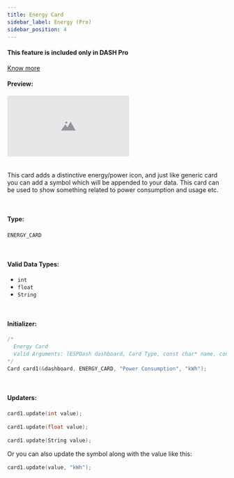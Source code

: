 ```yaml
---
title: Energy Card
sidebar_label: Energy (Pro)
sidebar_position: 4
---
```


<div style={{ border: '1px solid rgba(255,0,0, 0.03)', padding: 20, borderRadius: 14, backgroundColor: 'rgba(255,0,0, 0.03)', maxWidth: 600 }}>
  <h4 style={{ fontWeight: '500', marginBottom: 5 }}>This feature is included only in DASH <span style={{ color: "#f54b42" }}>Pro</span></h4> <a href="https://espdash.pro" target="_blank">Know more</a>
</div>

#### Preview:

<img src="/img/v4/placeholder.png" width="280px" alt="Energy Card Preview" />

<br/>
<br/>

This card adds a distinctive energy/power icon, and just like generic card you can add a symbol which will be appended to your data. This card can be used to show something related to power consumption and usage etc.

<br/>

#### Type:
`ENERGY_CARD`

<br/>

#### Valid Data Types:
- `int`
- `float`
- `String`

<br/>

#### Initializer:
```cpp
/* 
  Energy Card
  Valid Arguments: (ESPDash dashboard, Card Type, const char* name, const char* symbol (optional) )
*/
Card card1(&dashboard, ENERGY_CARD, "Power Consumption", "kWh");
```

<br/>

#### Updaters:

```cpp
card1.update(int value);
```

```cpp
card1.update(float value);
```

```cpp
card1.update(String value);
```

Or you can also update the symbol along with the value like this:

```cpp
card1.update(value, "kWh");
```

<br/>

<br/>
